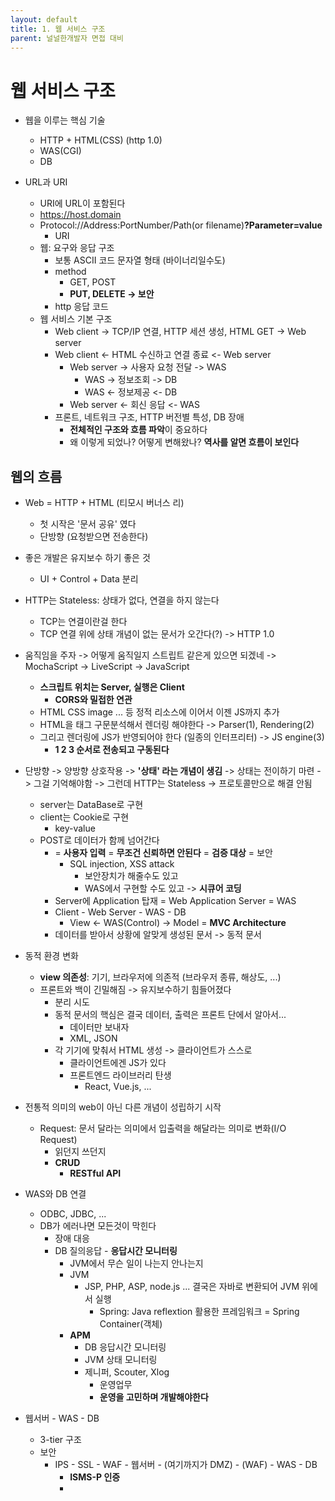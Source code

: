 ```yaml
---
layout: default
title: 1. 웹 서비스 구조
parent: 널널한개발자 면접 대비
---
```


# 웹 서비스 구조

- 웹을 이루는 핵심 기술
  - HTTP + HTML(CSS) (http 1.0)
  - WAS(CGI)
  - DB

- URL과 URI
  - URI에 URL이 포함된다
  - https://host.domain
  - Protocol://Address:PortNumber/Path(or filename)**?Parameter=value**
    - URI
  - 웹: 요구와 응답 구조
    - 보통 ASCII 코드 문자열 형태 (바이너리일수도)
    - method
      - GET, POST
      - **PUT, DELETE -> 보안**
    - http 응답 코드
  - 웹 서비스 기본 구조
    - Web client -> TCP/IP 연결, HTTP 세션 생성, HTML GET ->  Web server
    - Web client <- HTML 수신하고 연결 종료 <-  Web server
      - Web server -> 사용자 요청 전달 -> WAS
        - WAS -> 정보조회 -> DB
        - WAS <- 정보제공 <- DB
      - Web server <- 회신 응답 <- WAS
    - 프론트, 네트워크 구조, HTTP 버전별 특성, DB 장애
      - **전체적인 구조와 흐름 파악**이 중요하다
      - 왜 이렇게 되었나? 어떻게 변해왔나? **역사를 알면 흐름이 보인다**

## 웹의 흐름

- Web = HTTP + HTML (티모시 버너스 리)
  - 첫 시작은 '문서 공유' 였다
  - 단방향 (요청받으면 전송한다)
- 좋은 개발은 유지보수 하기 좋은 것
  - UI + Control + Data 분리
- HTTP는 Stateless: 상태가 없다, 연결을 하지 않는다
  - TCP는 연결이란걸 한다
  - TCP 연결 위에 상태 개념이 없는 문서가 오간다(?) -> HTTP 1.0
- 움직임을 주자 -> 어떻게 움직일지 스트립트 같은게 있으면 되겠네 -> MochaScript -> LiveScript -> JavaScript
  - **스크립트 위치는 Server, 실행은 Client**
    - **CORS와 밀접한 연관**
  - HTML CSS image ... 등 정적 리소스에 이어서 이젠 JS까지 추가
  - HTML을 태그 구문분석해서 렌더링 해야한다 -> Parser(1), Rendering(2)
  - 그리고 렌더링에 JS가 반영되어야 한다 (일종의 인터프리터) -> JS engine(3)
    - **1 2 3 순서로 전송되고 구동된다**
- 단방향 -> 양방향 상호작용 -> **'상태' 라는 개념이 생김** -> 상태는 전이하기 마련 -> 그걸 기억해야함 -> 그런데 HTTP는 Stateless -> 프로토콜만으로 해결 안됨
  - server는 DataBase로 구현
  - client는 Cookie로 구현
    - key-value
  - POST로 데이터가 함께 넘어간다
    - = **사용자 입력** = **무조건 신뢰하면 안된다** = **검증 대상** = 보안
      - SQL injection, XSS attack
        - 보안장치가 해줄수도 있고
        - WAS에서 구현할 수도 있고 -> **시큐어 코딩**
    - Server에 Application 탑재 = Web Application Server = WAS
    - Client - Web Server - WAS - DB
      - View <- WAS(Control) -> Model = **MVC Architecture**
    - 데이터를 받아서 상황에 알맞게 생성된 문서 -> 동적 문서

- 동적 환경 변화
  - **view 의존성**: 기기, 브라우저에 의존적 (브라우저 종류, 해상도, ...)
  - 프론트와 백이 긴밀해짐 -> 유지보수하기 힘들어졌다
    - 분리 시도
    - 동적 문서의 핵심은 결국 데이터, 출력은 프론트 단에서 알아서...
      - 데이터만 보내자
      - XML, JSON
    - 각 기기에 맞춰서 HTML 생성 -> 클라이언트가 스스로
      - 클라이언트에겐 JS가 있다
      - 프론트엔드 라이브러리 탄생
        - React, Vue.js, ...

- 전통적 의미의 web이 아닌 다른 개념이 성립하기 시작
  - Request: 문서 달라는 의미에서 입출력을 해달라는 의미로 변화(I/O Request)
    - 읽던지 쓰던지
    - **CRUD**
      - **RESTful API**

- WAS와 DB 연결
  - ODBC, JDBC, ...
  - DB가 에러나면 모든것이 막힌다
    - 장애 대응
    - DB 질의응답 - **응답시간 모니터링**
      - JVM에서 무슨 일이 나는지 안나는지
      - JVM
        - JSP, PHP, ASP, node.js ... 결국은 자바로 변환되어 JVM 위에서 실행
          - Spring: Java reflextion 활용한 프레임워크 = Spring Container(객체)
      - **APM**
        - DB 응답시간 모니터링
        - JVM 상태 모니터링
        - 제니퍼, Scouter, Xlog
          - 운영업무
          - **운영을 고민하며 개발해야한다**

- 웹서버 - WAS - DB
  - 3-tier 구조
  - 보안
    - IPS - SSL - WAF - 웹서버 - (여기까지가 DMZ) - (WAF) - WAS - DB
      - **ISMS-P 인증**
      - 